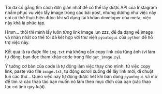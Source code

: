 Tôi đã cố gắng tìm cách đơn giản nhất để có thể lấy được API của Instagram nhầm phục vụ việc lấy image trong các bài post, nhưng dường như việc này chỉ có thể thực hiện được khi sử dụng tài khoản developer của meta, việc này khá là phức tạp.

Hmm... thôi thì mình lấy luôn từng link image lun zzz, để đa dạng về image và nhàn nhất có thể tôi đã kết hợp với thư viện `pyautogui` của `python` để hỗ trợ việc này.

Kết quả là ra được file `img.txt` mà không cần copy link của từng ảnh (vì làm tự động, bạn đọc tham khảo code trong file `get_image.py`).

Ý tưởng cơ bản của code là tự động làm việc thay cho mình, từ việc copy link, paste vào file `image.txt`, tự động scroll xuống để lấy link mới, di chuột lun các thứ... Quèo việc này tự động được hết khi bạn dùng `pyautogui` và mò để tìm ra các thao tác bạn muốn nó làm theo mục đích của bạn (các thao tác có tính quy luật).
